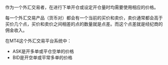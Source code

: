 作为一个外汇交易者，在进行下单开仓或设定开仓量时均需要使用相应的价格。  

每一个外汇交易产品（货币对）都会有一个当前的买价和卖价，卖价通常都会高于买价几个点，买价和卖价之间相差的点的数量就是点差。而这个点差就是经纪商的佣金收入。  

在MT4这个外汇交易平台系统中：  
* ASK是开多单或平仓空单的价格  
* BID是开空单或平常多单的价格
